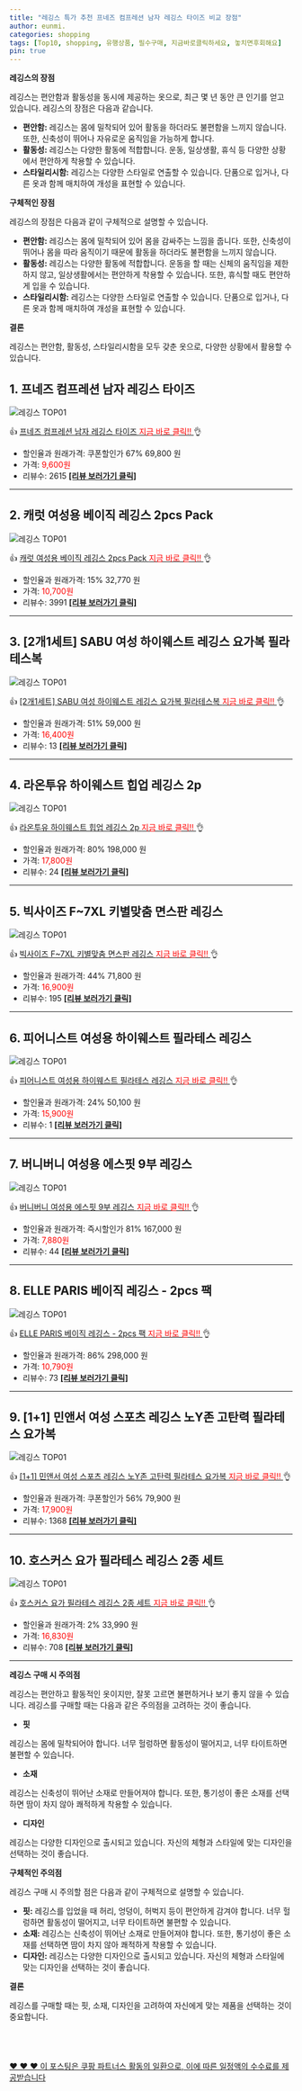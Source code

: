 ```yaml
---
title: "레깅스 특가 추천 프네즈 컴프레션 남자 레깅스 타이즈 비교 장점"
author: eunmi.
categories: shopping
tags: [Top10, shopping, 유행상품, 필수구매, 지금바로클릭하세요, 놓치면후회해요]
pin: true
---
```

**레깅스의 장점**

레깅스는 편안함과 활동성을 동시에 제공하는 옷으로, 최근 몇 년 동안 큰 인기를 얻고 있습니다. 레깅스의 장점은 다음과 같습니다.

* **편안함:** 레깅스는 몸에 밀착되어 있어 활동을 하더라도 불편함을 느끼지 않습니다. 또한, 신축성이 뛰어나 자유로운 움직임을 가능하게 합니다.
* **활동성:** 레깅스는 다양한 활동에 적합합니다. 운동, 일상생활, 휴식 등 다양한 상황에서 편안하게 착용할 수 있습니다.
* **스타일리시함:** 레깅스는 다양한 스타일로 연출할 수 있습니다. 단품으로 입거나, 다른 옷과 함께 매치하여 개성을 표현할 수 있습니다.

**구체적인 장점**

레깅스의 장점은 다음과 같이 구체적으로 설명할 수 있습니다.

* **편안함:** 레깅스는 몸에 밀착되어 있어 몸을 감싸주는 느낌을 줍니다. 또한, 신축성이 뛰어나 몸을 따라 움직이기 때문에 활동을 하더라도 불편함을 느끼지 않습니다.
* **활동성:** 레깅스는 다양한 활동에 적합합니다. 운동을 할 때는 신체의 움직임을 제한하지 않고, 일상생활에서는 편안하게 착용할 수 있습니다. 또한, 휴식할 때도 편안하게 입을 수 있습니다.
* **스타일리시함:** 레깅스는 다양한 스타일로 연출할 수 있습니다. 단품으로 입거나, 다른 옷과 함께 매치하여 개성을 표현할 수 있습니다.

**결론**

레깅스는 편안함, 활동성, 스타일리시함을 모두 갖춘 옷으로, 다양한 상황에서 활용할 수 있습니다.

   

## 1. 프네즈 컴프레션 남자 레깅스 타이즈

![레깅스 TOP01](https://thumbnail10.coupangcdn.com/thumbnails/remote/230x230ex/image/vendor_inventory/c8d3/93773c59eee812e9655b5bfd3d1c50c7416468af4bd5dc9b114e0ab5ae28.jpg)


👍 [프네즈 컴프레션 남자 레깅스 타이즈 <font color=red> 지금 바로 클릭!! </font> ](https://link.coupang.com/re/AFFSDP?lptag=AF3617701&subid=GithubCoopas&pageKey=7468347940&traceid=V0-153&itemId=19482420606&vendorItemId=86592471168) 👌 


- 할인율과 원래가격: 쿠폰할인가 67%  69,800   원
- 가격: <span style='color:red'>9,600원</span>
- 리뷰수: 2615  [**[리뷰 보러가기 클릭]**](https://link.coupang.com/re/AFFSDP?lptag=AF3617701&subid=GithubCoopas&pageKey=7468347940&traceid=V0-153&itemId=19482420606&vendorItemId=86592471168)

---


   

## 2. 캐럿 여성용 베이직 레깅스 2pcs Pack

![레깅스 TOP01](https://thumbnail9.coupangcdn.com/thumbnails/remote/230x230ex/image/retail/images/4102767188906154-af7685fa-ef69-490b-ac80-d584ad490276.jpg)


👍 [캐럿 여성용 베이직 레깅스 2pcs Pack <font color=red> 지금 바로 클릭!! </font> ](https://link.coupang.com/re/AFFSDP?lptag=AF3617701&subid=GithubCoopas&pageKey=1857255494&traceid=V0-153&itemId=3157090203&vendorItemId=71144661404) 👌 


- 할인율과 원래가격: 15%  32,770   원
- 가격: <span style='color:red'>10,700원</span>
- 리뷰수: 3991  [**[리뷰 보러가기 클릭]**](https://link.coupang.com/re/AFFSDP?lptag=AF3617701&subid=GithubCoopas&pageKey=1857255494&traceid=V0-153&itemId=3157090203&vendorItemId=71144661404)

---


   

## 3. [2개1세트] SABU 여성 하이웨스트 레깅스 요가복 필라테스복

![레깅스 TOP01](https://thumbnail9.coupangcdn.com/thumbnails/remote/230x230ex/image/vendor_inventory/9c24/17eac522075f8db8bee8b1e99169d50e563557acfb3d211e3bb43eb6aed7.jpg)


👍 [[2개1세트] SABU 여성 하이웨스트 레깅스 요가복 필라테스복 <font color=red> 지금 바로 클릭!! </font> ](https://link.coupang.com/re/AFFSDP?lptag=AF3617701&subid=GithubCoopas&pageKey=5347951621&traceid=V0-153&itemId=7857905034&vendorItemId=86576632484) 👌 


- 할인율과 원래가격: 51%  59,000   원
- 가격: <span style='color:red'>16,400원</span>
- 리뷰수: 13  [**[리뷰 보러가기 클릭]**](https://link.coupang.com/re/AFFSDP?lptag=AF3617701&subid=GithubCoopas&pageKey=5347951621&traceid=V0-153&itemId=7857905034&vendorItemId=86576632484)

---


   

## 4. 라온투유 하이웨스트 힙업 레깅스 2p

![레깅스 TOP01](https://thumbnail10.coupangcdn.com/thumbnails/remote/230x230ex/image/vendor_inventory/6326/5d51aee6bf26cc566050f30107c6c414a48dc3884d6d778c668718cced51.jpg)


👍 [라온투유 하이웨스트 힙업 레깅스 2p <font color=red> 지금 바로 클릭!! </font> ](https://link.coupang.com/re/AFFSDP?lptag=AF3617701&subid=GithubCoopas&pageKey=7565056686&traceid=V0-153&itemId=19939367004&vendorItemId=87038724677) 👌 


- 할인율과 원래가격: 80%  198,000   원
- 가격: <span style='color:red'>17,800원</span>
- 리뷰수: 24  [**[리뷰 보러가기 클릭]**](https://link.coupang.com/re/AFFSDP?lptag=AF3617701&subid=GithubCoopas&pageKey=7565056686&traceid=V0-153&itemId=19939367004&vendorItemId=87038724677)

---


   

## 5. 빅사이즈 F~7XL 키별맞춤 면스판 레깅스

![레깅스 TOP01](https://thumbnail7.coupangcdn.com/thumbnails/remote/230x230ex/image/vendor_inventory/6ff3/8d0dbe0ed30f1a89069a3f4b387db83ae91772a1292679138116236e7fa3.jpg)


👍 [빅사이즈 F~7XL 키별맞춤 면스판 레깅스 <font color=red> 지금 바로 클릭!! </font> ](https://link.coupang.com/re/AFFSDP?lptag=AF3617701&subid=GithubCoopas&pageKey=4940717832&traceid=V0-153&itemId=6508784064&vendorItemId=86918194877) 👌 


- 할인율과 원래가격: 44%  71,800   원
- 가격: <span style='color:red'>16,900원</span>
- 리뷰수: 195  [**[리뷰 보러가기 클릭]**](https://link.coupang.com/re/AFFSDP?lptag=AF3617701&subid=GithubCoopas&pageKey=4940717832&traceid=V0-153&itemId=6508784064&vendorItemId=86918194877)

---


   

## 6. 피어니스트 여성용 하이웨스트 필라테스 레깅스

![레깅스 TOP01](https://thumbnail8.coupangcdn.com/thumbnails/remote/230x230ex/image/retail/images/2023/01/30/14/6/98de4282-98d5-473f-9d52-b63b6dba713a.jpg)


👍 [피어니스트 여성용 하이웨스트 필라테스 레깅스 <font color=red> 지금 바로 클릭!! </font> ](https://link.coupang.com/re/AFFSDP?lptag=AF3617701&subid=GithubCoopas&pageKey=7097516476&traceid=V0-153&itemId=17728258511&vendorItemId=84893016293) 👌 


- 할인율과 원래가격: 24%  50,100   원
- 가격: <span style='color:red'>15,900원</span>
- 리뷰수: 1  [**[리뷰 보러가기 클릭]**](https://link.coupang.com/re/AFFSDP?lptag=AF3617701&subid=GithubCoopas&pageKey=7097516476&traceid=V0-153&itemId=17728258511&vendorItemId=84893016293)

---


   

## 7. 버니버니 여성용 에스핏 9부 레깅스

![레깅스 TOP01](https://thumbnail7.coupangcdn.com/thumbnails/remote/230x230ex/image/rs_quotation_api/9mtqvey4/dfbd2ccccb004e3fac8a0c4a6e9b1e32.jpg)


👍 [버니버니 여성용 에스핏 9부 레깅스 <font color=red> 지금 바로 클릭!! </font> ](https://link.coupang.com/re/AFFSDP?lptag=AF3617701&subid=GithubCoopas&pageKey=6051956427&traceid=V0-153&itemId=11094608495&vendorItemId=78373981774) 👌 


- 할인율과 원래가격: 즉시할인가 81%  167,000   원
- 가격: <span style='color:red'>7,880원</span>
- 리뷰수: 44  [**[리뷰 보러가기 클릭]**](https://link.coupang.com/re/AFFSDP?lptag=AF3617701&subid=GithubCoopas&pageKey=6051956427&traceid=V0-153&itemId=11094608495&vendorItemId=78373981774)

---


   

## 8. ELLE PARIS 베이직 레깅스 - 2pcs 팩

![레깅스 TOP01](https://thumbnail6.coupangcdn.com/thumbnails/remote/230x230ex/image/retail/images/1074699913478591-d0f4dd59-1b38-47d0-a2a1-01730d8ac892.jpg)


👍 [ELLE PARIS 베이직 레깅스 - 2pcs 팩 <font color=red> 지금 바로 클릭!! </font> ](https://link.coupang.com/re/AFFSDP?lptag=AF3617701&subid=GithubCoopas&pageKey=7088712500&traceid=V0-153&itemId=17657502756&vendorItemId=84823023117) 👌 


- 할인율과 원래가격: 86%  298,000   원
- 가격: <span style='color:red'>10,790원</span>
- 리뷰수: 73  [**[리뷰 보러가기 클릭]**](https://link.coupang.com/re/AFFSDP?lptag=AF3617701&subid=GithubCoopas&pageKey=7088712500&traceid=V0-153&itemId=17657502756&vendorItemId=84823023117)

---


   

## 9. [1+1] 민앤서 여성 스포츠 레깅스 노Y존 고탄력 필라테스 요가복

![레깅스 TOP01](https://thumbnail6.coupangcdn.com/thumbnails/remote/230x230ex/image/vendor_inventory/4d1c/71058e0d64df08d02dabc9f60014b2822bb16afe692158fb8576fab049ae.png)


👍 [[1+1] 민앤서 여성 스포츠 레깅스 노Y존 고탄력 필라테스 요가복 <font color=red> 지금 바로 클릭!! </font> ](https://link.coupang.com/re/AFFSDP?lptag=AF3617701&subid=GithubCoopas&pageKey=7330216746&traceid=V0-153&itemId=18817634935&vendorItemId=85937331637) 👌 


- 할인율과 원래가격: 쿠폰할인가 56%  79,900   원
- 가격: <span style='color:red'>17,900원</span>
- 리뷰수: 1368  [**[리뷰 보러가기 클릭]**](https://link.coupang.com/re/AFFSDP?lptag=AF3617701&subid=GithubCoopas&pageKey=7330216746&traceid=V0-153&itemId=18817634935&vendorItemId=85937331637)

---


   

## 10. 호스커스 요가 필라테스 레깅스 2종 세트

![레깅스 TOP01](https://thumbnail8.coupangcdn.com/thumbnails/remote/230x230ex/image/vendor_inventory/9e65/dcfbea746b213e67d691f9960762c717523b9676a68b6d5b44c3f6c91c29.jpg)


👍 [호스커스 요가 필라테스 레깅스 2종 세트 <font color=red> 지금 바로 클릭!! </font> ](https://link.coupang.com/re/AFFSDP?lptag=AF3617701&subid=GithubCoopas&pageKey=6249413373&traceid=V0-153&itemId=12659039268&vendorItemId=83057627686) 👌 


- 할인율과 원래가격: 2%  33,990   원
- 가격: <span style='color:red'>16,830원</span>
- 리뷰수: 708  [**[리뷰 보러가기 클릭]**](https://link.coupang.com/re/AFFSDP?lptag=AF3617701&subid=GithubCoopas&pageKey=6249413373&traceid=V0-153&itemId=12659039268&vendorItemId=83057627686)

---
**레깅스 구매 시 주의점**

레깅스는 편안하고 활동적인 옷이지만, 잘못 고르면 불편하거나 보기 좋지 않을 수 있습니다. 레깅스를 구매할 때는 다음과 같은 주의점을 고려하는 것이 좋습니다.

* **핏**

레깅스는 몸에 밀착되어야 합니다. 너무 헐렁하면 활동성이 떨어지고, 너무 타이트하면 불편할 수 있습니다.

* **소재**

레깅스는 신축성이 뛰어난 소재로 만들어져야 합니다. 또한, 통기성이 좋은 소재를 선택하면 땀이 차지 않아 쾌적하게 착용할 수 있습니다.

* **디자인**

레깅스는 다양한 디자인으로 출시되고 있습니다. 자신의 체형과 스타일에 맞는 디자인을 선택하는 것이 좋습니다.

**구체적인 주의점**

레깅스 구매 시 주의할 점은 다음과 같이 구체적으로 설명할 수 있습니다.

* **핏:** 레깅스를 입었을 때 허리, 엉덩이, 허벅지 등이 편안하게 감겨야 합니다. 너무 헐렁하면 활동성이 떨어지고, 너무 타이트하면 불편할 수 있습니다.
* **소재:** 레깅스는 신축성이 뛰어난 소재로 만들어져야 합니다. 또한, 통기성이 좋은 소재를 선택하면 땀이 차지 않아 쾌적하게 착용할 수 있습니다.
* **디자인:** 레깅스는 다양한 디자인으로 출시되고 있습니다. 자신의 체형과 스타일에 맞는 디자인을 선택하는 것이 좋습니다.

**결론**

레깅스를 구매할 때는 핏, 소재, 디자인을 고려하여 자신에게 맞는 제품을 선택하는 것이 중요합니다.<br><br><br><br><br> [ ❤ ❤ ❤ 이 포스팅은 쿠팡 파트너스 활동의 일환으로, 이에 따른 일정액의 수수료를 제공받습니다](https://link.coupang.com/a/bcEFyh)